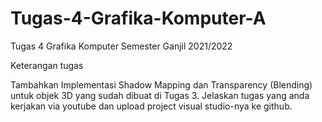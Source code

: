 # Tugas-4-Grafika-Komputer-A
Tugas 4 Grafika Komputer Semester Ganjil 2021/2022

Keterangan tugas

Tambahkan Implementasi Shadow Mapping dan Transparency (Blending) untuk objek 3D yang sudah dibuat di Tugas 3. Jelaskan tugas yang anda kerjakan via youtube dan upload project visual studio-nya ke github. 
